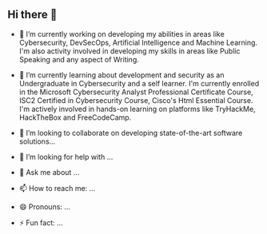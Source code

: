 ## Hi there 👋

<!--
**M1racleScr1pt/M1racleScr1pt** is a ✨ _special_ ✨ repository because its `README.md` (this file) appears on your GitHub profile.

Here are some ideas to get you started:
-->
- 🔭 I’m currently working on developing my abilities in areas like Cybersecurity, DevSecOps, Artificial Intelligence and Machine Learning. I'm also activity involved in developing my skills in areas like Public Speaking and any aspect of Writing.
  
- 🌱 I’m currently learning about development and security as an Undergraduate in Cybersecurity and a self learner. I'm currently enrolled in the Microsoft Cybersecurity Analyst Professional Certificate Course, ISC2 Certified in Cybersecurity Course, Cisco's Html Essential Course. I'm actively involved in hands-on learning on platforms like TryHackMe, HackTheBox and FreeCodeCamp.
  
- 👯 I’m looking to collaborate on developing state-of-the-art software solutions...
- 🤔 I’m looking for help with ...
- 💬 Ask me about ...
- 📫 How to reach me: ...
- 😄 Pronouns: ...
- ⚡ Fun fact: ...

